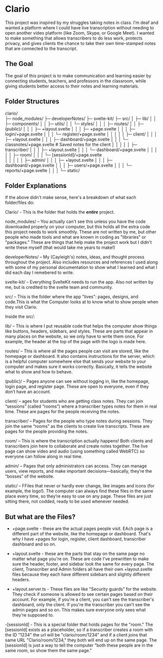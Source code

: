 # Clario
This project was inspired by my struggles taking notes in class. I’m deaf and wanted a platform where I could have live transcription without needing to open another video platform (like Zoom, Skype, or Google Meet). I wanted to make something that allows transcribers to do less work, protects privacy, and gives clients the chance to take their own time-stamped notes that are connected to the transcript.

## **The Goal**
The goal of this project is to make communication and learning easier by connecting students, teachers, and professors in the classroom, while giving students better access to their notes and learning materials.


## **Folder Structures**
clario/                  
├─ node_modules/
├─ developerNotes/
├─ svelte-kit/
├─ src/
│   ├─ lib/
│   │   ├─ components/
│   │   ├─ utils/
│   │   └─ styles/
│   │
│   ├─ routes/
│   │   ├─ (public)/
│   │   │   ├─ +layout.svelte
│   │   │   ├─ +page.svelte
│   │   │   ├─ login/+page.svelte
│   │   │   └─ register/+page.svelte
│   │   │
│   │   ├─ client/
│   │   │   ├─ +layout.svelte
│   │   │   ├─ dashboard/+page.svelte
│   │   │   └─ classnotes/+page.svelte   # Saved notes for the client
│   │   │
│   │   ├─ transcriber/
│   │   │   ├─ +layout.svelte
│   │   │   └─ dashboard/+page.svelte
│   │   │
│   │   ├─ room/
│   │   │   └─ [sessionId]/+page.svelte  
│   │   │
│   │   ├─ admin/
│   │   │   ├─ +layout.svelte
│   │   │   ├─ dashboard/+page.svelte
│   │   │   ├─ users/+page.svelte
│   │   │   └─ reports/+page.svelte
│   │
│   └─ static/


## Folder Explanations 
If the above didn't make sense, here's a breakdown of what each folder/files do:

Clario/ - This is the folder that holds the ***entire*** project. 

node_modules/ – You actually can't see this unless you have the code downloaded properly on your computer, but this holds all the extra code this project needs to work smoothly. These are not written by me, but other people who made tools and what are known in coding as "libraries" or "packages." These are things that help make the project work but I didn't write these myself (that would take me years to make!) 

developerNotes/ – My (Cayleigh's) notes, ideas, and thought process throughout the project. Also includes resources and references I used along with some of my personal documentation to show what I learned and what I did each day I remebered to write.

svelte-kit/ – Everything SvelteKit needs to run the app. Also not written by me, but is credited to the svelte team and community. 

src/ – This is the folder where the app "lives": pages, designs, and code.This is what the Computer looks at to know what to show people when they visit Clario.

Inside the src/:

lib/ – This is where I put reusable code that helps the computer show things like buttons, headers, sidebars, and styles. These are parts that appear in many places on the website, so we only have to write them once. For example, the header at the top of the page with the logo is made here.

routes/ – This is where all the pages people can visit are stored, like the homepage or dashboard. It also contains instructions for the server, which is a helpful computer somewhere else that sends your website to your computer and makes sure it works correctly. Basically, it tells the website what to show and how to behave.

(public)/ – Pages anyone can see without logging in, like the homepage, login page, and register page. These are open to everyone, even if they don’t have an account.

client/ – ages for students who are getting class notes. They can join “sessions” (called “rooms”) where a transcriber types notes for them in real time. These are pages for the people receiving the notes. 

transcriber/ – Pages for the people who type notes during sessions. They join the same “rooms” as the clients to create live transcripts. These are pages for the people providing the notes. 

room/ – This is where the transcription actually happens! Both clients and transcribers join here to collaborate and create notes together. The live page can show video and audio (using something called WebRTC) so everyone can follow along in real time.

admin/ – Pages that only administrators can access. They can manage users, view reports, and make important decisions—basically, they’re the “bosses” of the website.

static/ – FFiles that never or hardly ever change, like images and icons (for example, the logo!). The computer can always find these files in the same place every time, so they’re easy to use on any page. These files are just sitting there, not codded, ready to be used whenever needed. 

## But what are the Files?

- +page.svelte - these are the actual pages people visit. EAch page is a different part of the website, like the homepage or dashboard. That's why I have +pages for login, register, client dashboard, transcriber dashboard and so on.

- +layout.svelte - these are the parts that stay on the same page no matter what page you're on.  These are code I've prewritten to make sure the header, footer, and sidebar look the same for every page. The client, Transcriber and Admin folders all have their own +layout.svelte files because they each have different sidebars and slightly different headers. 

- +layout.server.ts - These files are like "Security guards" for the website. They check if someone is allowed to see certain pages based on their account. For example, if you're a client, you can't see the transcriber's dashboard, only the client. If you're the transcriber you can't see the admin pages and so on. This makes sure everyone only sees what they're supposed to. 

-[sessionId] - This is a special folder that holds pages for the "room." The [sessionId] exists as a placeholder, so if a transcriber creates a room with the ID "1234" the url will be "clario/room/1234" and if a client joins that same URL "Clario/room/1234," they both will end up on the same page. The [sessionId] is just a way to tell the computer "both these people are in the same room, so show them the same page." 

